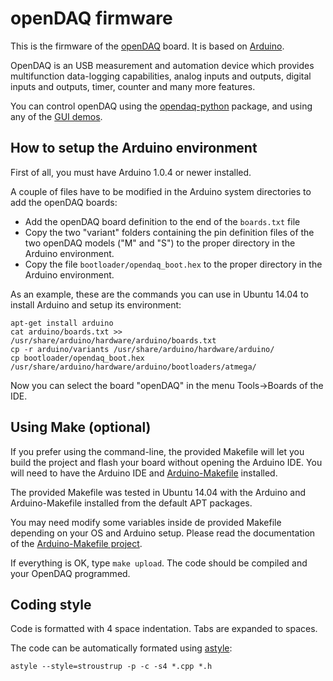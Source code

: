 openDAQ firmware
================

This is the firmware of the [openDAQ](http://open-daq.com) board. It is based
on [Arduino](http://arduino.cc/).

OpenDAQ is an USB measurement and automation device which provides
multifunction data-logging capabilities, analog inputs and outputs, digital
inputs and outputs, timer, counter and many more features.

You can control openDAQ using the
[opendaq-python](http://opendaq-python.readthedocs.org/en/latest/opendaq.html)
package, and using any of the [GUI demos](https://github.com/openDAQ/opendaq-gui).

How to setup the Arduino environment
------------------------------------
First of all, you must have Arduino 1.0.4 or newer installed.

A couple of files have to be modified in the Arduino system directories to add
the openDAQ boards:

 * Add the openDAQ board definition to the end of the `boards.txt` file
 * Copy the two "variant" folders containing the pin definition files of the
   two openDAQ models ("M" and "S") to the proper directory in the Arduino
   environment.
 * Copy the file `bootloader/opendaq_boot.hex` to the proper directory in the
   Arduino environment.

As an example, these are the commands you can use in Ubuntu 14.04 to install
Arduino and setup its environment:

```
apt-get install arduino
cat arduino/boards.txt >> /usr/share/arduino/hardware/arduino/boards.txt
cp -r arduino/variants /usr/share/arduino/hardware/arduino/
cp bootloader/opendaq_boot.hex /usr/share/arduino/hardware/arduino/bootloaders/atmega/
```

Now you can select the board "openDAQ" in the menu Tools->Boards of the IDE.

Using Make (optional)
---------------------
If you prefer using the command-line, the provided Makefile will let you build
the project and flash your board without opening the Arduino IDE. You will
need to have the Arduino IDE and
[Arduino-Makefile](https://github.com/sudar/Arduino-Makefile) installed.

The provided Makefile was tested in Ubuntu 14.04 with the Arduino and
Arduino-Makefile installed from the default APT packages.

You may need modify some variables inside de provided Makefile depending on your
OS and Arduino setup. Please read the documentation of the
[Arduino-Makefile project](https://github.com/sudar/Arduino-Makefile).

If everything is OK, type `make upload`. The code should be compiled and your
OpenDAQ programmed.


Coding style
------------
Code is formatted with 4 space indentation. Tabs are expanded to spaces.

The code can be automatically formated using [astyle](http://astyle.sourceforge.net/):

```
astyle --style=stroustrup -p -c -s4 *.cpp *.h
```
